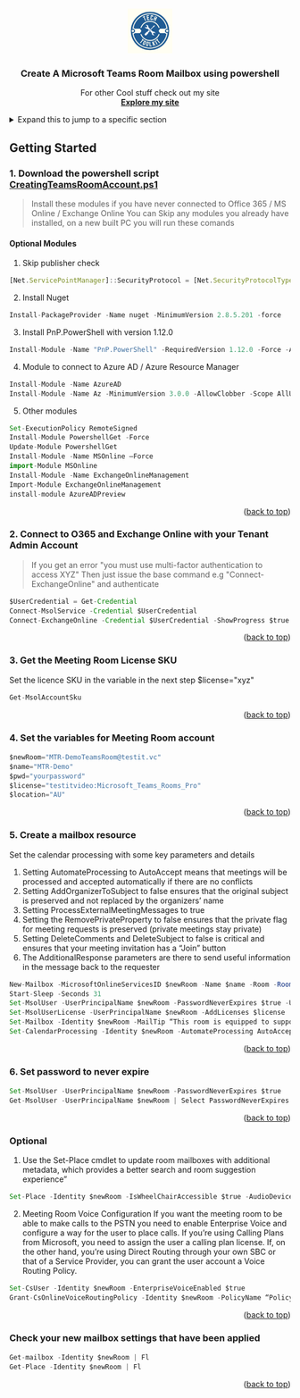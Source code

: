 <!-- Improved compatibility of back to top link: See: https://github.com/othneildrew/Best-README-Template/pull/73 -->
<a name="readme-top"></a>
<!--

<!-- PROJECT LOGO -->
<br />
<div align="center">
  <a href="https://techblogwiki.azurewebsites.net">
    <img src="Images/logo.png" alt="Logo" width="80" height="80">
  </a>

  <h3 align="center">Create A Microsoft Teams Room Mailbox using powershell</h3>

  <p align="center">
    For other Cool stuff check out my site
    <br />
    <a href="https://toolkit.testit.vc"><strong>Explore my site</strong></a>
    <br />
  </p>
</div>

<!-- TABLE OF CONTENTS -->
<details>
  <summary>Expand this to jump to a specific section</summary>
  <ol>
    <li>
      <a href="#getting-started">Getting Started</a>
      <ul>
        <li><a href="#optional-Modules">Optional Modules</a></li>
      </ul>
    </li>
    <li>
      <a href="#2-connect-to-o365-and-exchange-online-with-your-tenant-admin-account">Connect to O365 and Exchange Online with your Tenant Admin Account</a>
      <ul>
        <li><a href="#prerequisites">Prerequisites</a></li>
        <li><a href="#installation">Installation</a></li>
      </ul>
    </li>
    <li><a href="#3-get-the-meeting-room-license-sku">Get the Meeting Room License SKU</a></li>
    <li><a href="#4-set-the-variables-for-meeting-room-account">Set the variables for Meeting Room account</a></li>
    <li><a href="#5-create-a-mailbox-resource">Create The Resource Mailbox</a></li>
    <li><a href="#6-set-password-to-never-expire">Set password to never expire</a></li> 
  </ol>
</details>

<!-- GETTING STARTED -->
## Getting Started
### 1. Download the powershell script [CreatingTeamsRoomAccount.ps1](https://github.com/ljgoe/MS-Teams-room-creation/blob/main/CreatingTeamsRoomAccount.ps1)

> Install these modules if you have never connected to Office 365 / MS Online / Exchange Online
> You can Skip any modules you already have installed, on a new built PC you will run these  comands

#### Optional Modules
1. Skip publisher check 
```js
[Net.ServicePointManager]::SecurityProtocol = [Net.SecurityProtocolType]::Tls12bInstall-Module PowerShellGet -RequiredVersion 2.2.4 -SkipPublisherCheck
```
2. Install Nuget
```js
Install-PackageProvider -Name nuget -MinimumVersion 2.8.5.201 -force
```
3. Install PnP.PowerShell with version 1.12.0 
```js
Install-Module -Name "PnP.PowerShell" -RequiredVersion 1.12.0 -Force -AllowClobber
```
4. Module to connect to Azure AD / Azure Resource Manager
```js
Install-Module -Name AzureAD
Install-Module -Name Az -MinimumVersion 3.0.0 -AllowClobber -Scope AllUsers
```
5. Other modules   
```js
Set-ExecutionPolicy RemoteSigned
Install-Module PowershellGet -Force
Update-Module PowershellGet
Install-Module -Name MSOnline –Force
import-Module MSOnline
Install-Module -Name ExchangeOnlineManagement
Import-Module ExchangeOnlineManagement
install-module AzureADPreview
```
<p align="right">(<a href="#readme-top">back to top</a>)</p>

<!-- Script -->
### 2. Connect to O365 and Exchange Online with your Tenant Admin Account

> If you get an error "you must use multi-factor authentication to access XYZ"
> Then just issue the base command e.g "Connect-ExchangeOnline" and authenticate 
```js
$UserCredential = Get-Credential
Connect-MsolService -Credential $UserCredential
Connect-ExchangeOnline -Credential $UserCredential -ShowProgress $true
```
<p align="right">(<a href="#readme-top">back to top</a>)</p>

### 3. Get the Meeting Room License SKU
Set the licence SKU in the variable in the next step $license="xyz"
```js
Get-MsolAccountSku
```
<p align="right">(<a href="#readme-top">back to top</a>)</p>

### 4. Set the variables for Meeting Room account
```js
$newRoom="MTR-DemoTeamsRoom@testit.vc"
$name="MTR-Demo"
$pwd="yourpassword"
$license="testitvideo:Microsoft_Teams_Rooms_Pro"
$location="AU"
```
<p align="right">(<a href="#readme-top">back to top</a>)</p>

### 5. Create a mailbox resource

Set the calendar processing with some key parameters and details
1. Setting AutomateProcessing to AutoAccept means that meetings will be processed and accepted automatically if there are no conflicts
2. Setting AddOrganizerToSubject to false ensures that the original subject is preserved and not replaced by the organizers’ name
3. Setting ProcessExternalMeetingMessages to true
3. Setting the RemovePrivateProperty to false ensures that the private flag for meeting requests is preserved (private meetings stay private)
4. Setting DeleteComments and DeleteSubject to false is critical and ensures that your meeting invitation has a “Join” button
5. The AdditionalResponse parameters are there to send useful information in the message back to the requester

```js
New-Mailbox -MicrosoftOnlineServicesID $newRoom -Name $name -Room -RoomMailboxPassword (ConvertTo-SecureString -String $pwd -AsPlainText -Force) -EnableRoomMailboxAccount $true
Start-Sleep -Seconds 31
Set-MsolUser -UserPrincipalName $newRoom -PasswordNeverExpires $true -UsageLocation $location
Set-MsolUserLicense -UserPrincipalName $newRoom -AddLicenses $license
Set-Mailbox -Identity $newRoom -MailTip “This room is equipped to support MS Teams Meetings”
Set-CalendarProcessing -Identity $newRoom -AutomateProcessing AutoAccept -AddOrganizerToSubject $false -ProcessExternalMeetingMessages $True -RemovePrivateProperty $false -DeleteComments $false -DeleteSubject $false -AddAdditionalResponse $true -AdditionalResponse “Your meeting is now scheduled and if it was enabled as a Teams Meeting will provide a seamless click-to-join experience from the conference room.”
```
<p align="right">(<a href="#readme-top">back to top</a>)</p>

### 6. Set password to never expire
```js
Set-MsolUser -UserPrincipalName $newRoom -PasswordNeverExpires $true
Get-MsolUser -UserPrincipalName $newRoom | Select PasswordNeverExpires
```

<p align="right">(<a href="#readme-top">back to top</a>)</p>
<!-- Optional -->

### Optional
1. Use the Set-Place cmdlet to update room mailboxes with additional metadata, which provides a better search and room suggestion experience”

```js
Set-Place -Identity $newRoom -IsWheelChairAccessible $true -AudioDeviceName “Audiotechnica Wireless Mics” -VideoDeviceName “POLY STUDIO X70”
```
2. Meeting Room Voice Configuration
If you want the meeting room to be able to make calls to the PSTN you need to enable Enterprise Voice and configure a way for the user to place calls. 
If you’re using Calling Plans from Microsoft, you need to assign the user a calling plan license. 
If, on the other hand, you’re using Direct Routing through your own SBC or that of a Service Provider, you can grant the user account a Voice Routing Policy.

```js
Set-CsUser -Identity $newRoom -EnterpriseVoiceEnabled $true
Grant-CsOnlineVoiceRoutingPolicy -Identity $newRoom -PolicyName “Policy Name”
```
<p align="right">(<a href="#readme-top">back to top</a>)</p>

<!-- CHECK YOUR Settings that have been applied-->
### Check your new mailbox settings that have been applied

```js
Get-mailbox -Identity $newRoom | Fl
Get-Place -Identity $newRoom | Fl
```

<p align="right">(<a href="#readme-top">back to top</a>)</p>

